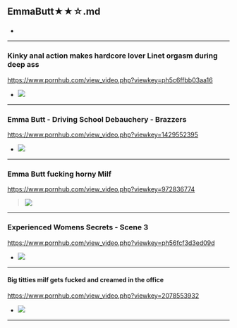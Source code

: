 ## EmmaButt★★☆.md
### 

- ![]()
---
### Kinky anal action makes hardcore lover Linet orgasm during deep ass 
https://www.pornhub.com/view_video.php?viewkey=ph5c6ffbb03aa16
- ![](https://ci.phncdn.com/videos/201902/22/209217541/original/(m=ecuKGgaaaa)(mh=B39Bsxqv1PKfdnCr)9.jpg)
---
### Emma Butt - Driving School Debauchery - Brazzers
https://www.pornhub.com/view_video.php?viewkey=1429552395
- ![](https://ci.phncdn.com/videos/201312/16/20963461/original/(m=ecuKGgaaaa)(mh=pl63NuX1b_7nuOoj)0.jpg)
---
### Emma Butt fucking horny Milf
https://www.pornhub.com/view_video.php?viewkey=972836774
>![](https://ci.phncdn.com/videos/201303/20/10656301/original/(m=ecuKGgaaaa)(mh=MopWGrgVlsJq3ceh)11.jpg)
---
### Experienced Womens Secrets - Scene 3
https://www.pornhub.com/view_video.php?viewkey=ph56fcf3d3ed09d
- ![](https://ci.phncdn.com/videos/201603/31/72512422/original/(m=ecuKGgaaaa)(mh=pM3Uj6vyOuh_JOwh)12.jpg)
---
#### Big titties milf gets fucked and creamed in the office
https://www.pornhub.com/view_video.php?viewkey=2078553932
- ![](https://ci.phncdn.com/videos/201311/25/20104211/original/(m=ecuKGgaaaa)(mh=4Kkym8vtampkHyPj)16.jpg)
---
